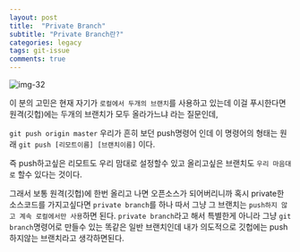 ```yaml
---
layout: post
title:  "Private Branch"
subtitle: "Private Branch란?"
categories: legacy
tags: git-issue
comments: true
---
```


![img-32](https://user-images.githubusercontent.com/44861205/124286993-7df35180-db8a-11eb-92eb-49dcc99c1dd8.png)


이 분의 고민은 현재 자기가 `로컬에서 두개의 브랜치`를 사용하고 있는데 이걸 푸시한다면 원격(깃헙)에는 두개의 브랜치가 모두 올라가느냐 라는 질문인데,

`git push origin master` 우리가 흔히 보던 push명령어 인데 이 명령어의 형태는 원래 `git push [리모트이름] [브랜치이름]` 이다.

즉 push하고싶은 리모트도 우리 맘대로 설정할수 있고 올리고싶은 브랜치도 `우리 마음대로` 할수 있다는 것이다.

그래서 보통 원격(깃헙)에 한번 올리고 나면 오픈소스가 되어버리니까 혹시 private한 소스코드를 가지고싶다면 `private branch`를 하나 따서 그냥 그 브랜치는 `push하지 않고 계속 로컬에서만 사용`하면 된다. `private branch`라고 해서 특별한게 아니라 그냥 `git branch`명령어로 만들수 있는 똑같은 일반 브랜치인데 내가 의도적으로 깃헙에는 push 하지않는 브랜치라고 생각하면된다.